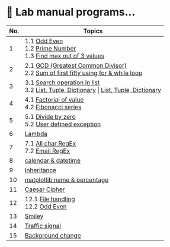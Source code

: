  # 📒 Lab manual programs...

| No.   | Topics |
| ----- | ------ |
| 1     | 1.1 [Odd Even](./01/1-odd_even.md) <br> 1.2 [Prime Number](./01/2-prime_number.md) <br> 1.3 [Find max out of 3 values](./01/3-find_max_3.md) |
| 2     | 2.1 [GCD (Greatest Common Divisor)](./02/1-GCD.md) <br> 2.2 [Sum of first fifty using for & while loop](./02/2-sum_50.md) |
| 3     | 3.1 [Search operation in list](./03/1-search_sort.md) <br> 3.2 [List, Tuple, Dictionary](./03/2-list_dictionary_tuple-1.md) &#124; [List, Tuple, Dictionary](./03/2-list_dictionary_tuple-2.md) |
| 4     | 4.1 [Factorial of value](./04/1-factorial.md) <br> 4.2 [Fibonacci series](./04/2-fibonacci.md) |
| 5     | 5.1 [Divide by zero](./05/1-divide-by-zero.md) <br> 5.2 [User defined exception](./05/2-user-define-exception.md) |
| 6     | [Lambda](./06/lambda.md) |
| 7     | 7.1 [All char RegEx](./07/1-regex_all_char.md) <br> 7.2 [Email RegEx](./07/2-email.md) |
| 8     | [calendar & datetime](./08/calendar-datetime.md) |
| 9     | [Inheritance](./09/inheritance.md) |
| 10    | [matplotlib name & percentage](./10/.md) |
| 11    | [Caesar Cipher](./11/caesar-cipher-main.md) |
| 12    | 12.1 [File handling](./12/12.1/.md) <br> 12.2 [Odd Even](./12/12.2/.md) |
| 13    | [Smiley](./13/.md) |
| 14    | [Traffic signal](./14/.md) |
| 15    | [Background change](./15/.md) |
